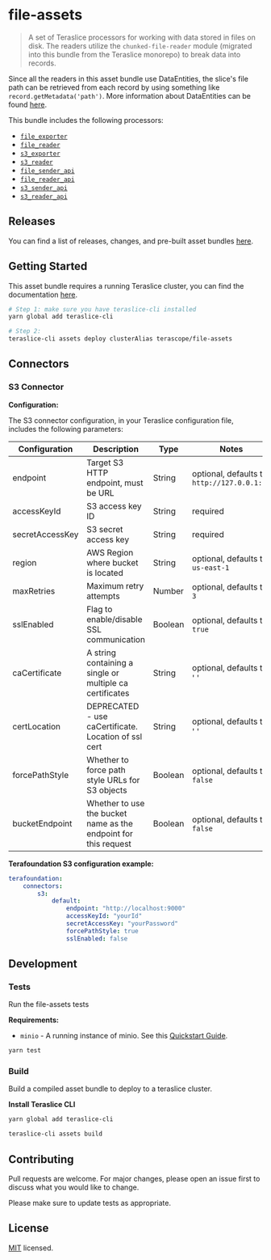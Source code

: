 # file-assets
> A set of Teraslice processors for working with data stored in files on disk. The readers utilize the `chunked-file-reader` module (migrated into this bundle from the Teraslice monorepo) to break data into records.

Since all the readers in this asset bundle use DataEntities, the slice's file path can be retrieved from each record by using something like `record.getMetadata('path')`. More information about DataEntities can be found [here](https://terascope.github.io/teraslice/docs/packages/utils/api/classes/dataentity).

This bundle includes the following processors:
- [`file_exporter`](./docs/file_exporter.md)
- [`file_reader`](./docs/file_reader.md)
- [`s3_exporter`](./docs/s3_exporter.md)
- [`s3_reader`](./docs/s3_reader.md)
- [`file_sender_api`](./docs/file_sender_api.md)
- [`file_reader_api`](./docs/file_reader_api.md)
- [`s3_sender_api`](./docs/s3_sender_api.md)
- [`s3_reader_api`](./docs/s3_reader_api.md)

## Releases

You can find a list of releases, changes, and pre-built asset bundles [here](https://github.com/terascope/file-assets/releases).

## Getting Started

This asset bundle requires a running Teraslice cluster, you can find the documentation [here](https://github.com/terascope/teraslice/blob/master/README.md).

```bash
# Step 1: make sure you have teraslice-cli installed
yarn global add teraslice-cli

# Step 2:
teraslice-cli assets deploy clusterAlias terascope/file-assets
```

## Connectors
### S3 Connector

**Configuration:**

The S3 connector configuration, in your Teraslice configuration file, includes the following parameters:

| Configuration | Description | Type |  Notes |
| --------- | -------- | ------ | ------ |
| endpoint | Target S3 HTTP endpoint, must be URL | String | optional, defaults to `http://127.0.0.1:80` |
| accessKeyId | S3 access key ID | String | required |
| secretAccessKey | S3 secret access key | String | required |
| region | AWS Region where bucket is located | String | optional, defaults to `us-east-1` |
| maxRetries | Maximum retry attempts | Number | optional, defaults to `3` |
| sslEnabled | Flag to enable/disable SSL communication | Boolean | optional, defaults to `true` |
| caCertificate | A string containing a single or multiple ca certificates | String | optional, defaults to ' ' |
| certLocation | DEPRECATED - use caCertificate. Location of ssl cert | String | optional, defaults to ' ' |
| forcePathStyle | Whether to force path style URLs for S3 objects | Boolean | optional, defaults to `false` |
| bucketEndpoint | Whether to use the bucket name as the endpoint for this request | Boolean | optional, defaults to `false` |

**Terafoundation S3 configuration example:**

```yaml
terafoundation:
    connectors:
        s3:
            default:
                endpoint: "http://localhost:9000"
                accessKeyId: "yourId"
                secretAccessKey: "yourPassword"
                forcePathStyle: true
                sslEnabled: false
```

## Development

### Tests

Run the file-assets tests

**Requirements:**

- `minio` - A running instance of minio. See this [Quickstart Guide](https://hub.docker.com/r/minio/minio).

```bash
yarn test
```

### Build

Build a compiled asset bundle to deploy to a teraslice cluster.

**Install Teraslice CLI**

```bash
yarn global add teraslice-cli
```

```bash
teraslice-cli assets build
```

## Contributing

Pull requests are welcome. For major changes, please open an issue first to discuss what you would like to change.

Please make sure to update tests as appropriate.

## License

[MIT](./LICENSE) licensed.

